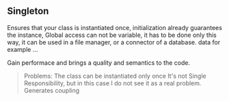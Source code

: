## Singleton

Ensures that your class is instantiated once, initialization already guarantees the instance, Global access can not be variable, it has to be done only this way, it can be used in a file manager, or a connector of a database. data for example ...

Gain performace and brings a quality and semantics to the code.

> Problems:
The class can be instantiated only once
It's not Single Responsibility, but in this case I do not see it as a real problem.
Generates coupling
